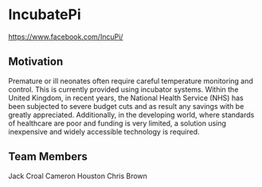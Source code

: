 # IncubatePi

https://www.facebook.com/IncuPi/

## Motivation

Premature or ill neonates often require careful temperature monitoring and control. This is currently provided using incubator systems. Within the United Kingdom, in recent years, the National Health Service (NHS) has been subjected to severe budget cuts and as result any savings with be greatly appreciated. Additionally, in the developing world, where standards of healthcare are poor and funding is very limited, a solution using inexpensive and widely accessible technology is required.

## Team Members

Jack Croal
Cameron Houston
Chris Brown